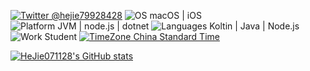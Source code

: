 [![Twitter @hejie79928428](https://img.shields.io/twitter/follow/hejie79928428?label=Twitter)](https://twitter.com/hejie79928428)
![OS macOS | iOS](https://img.shields.io/badge/OS-macOS%20|%20iOS|%20iPadOS-ccc)
![Platform JVM | node.js | dotnet](https://img.shields.io/badge/platform-JVM%20|%20node.js%20-ccc)
![Languages Koltin | Java | Node.js](https://img.shields.io/badge/Languages-Kotlin%20|%20Node.js%20|%20Java-ccc)
![Work Student](https://img.shields.io/badge/Work-Student-ccc)
[![TimeZone China Standard Time](https://img.shields.io/badge/TimeZone-China%20Standard%20Time-ccc)](https://time.is/China_Standard_Time)

[![HeJie071128's GitHub stats](https://github-readme-stats.vercel.app/api?username=HeJie071128&theme=tokyonight&show_icons=true)](https://github.com/anuraghazra/github-readme-stats)
